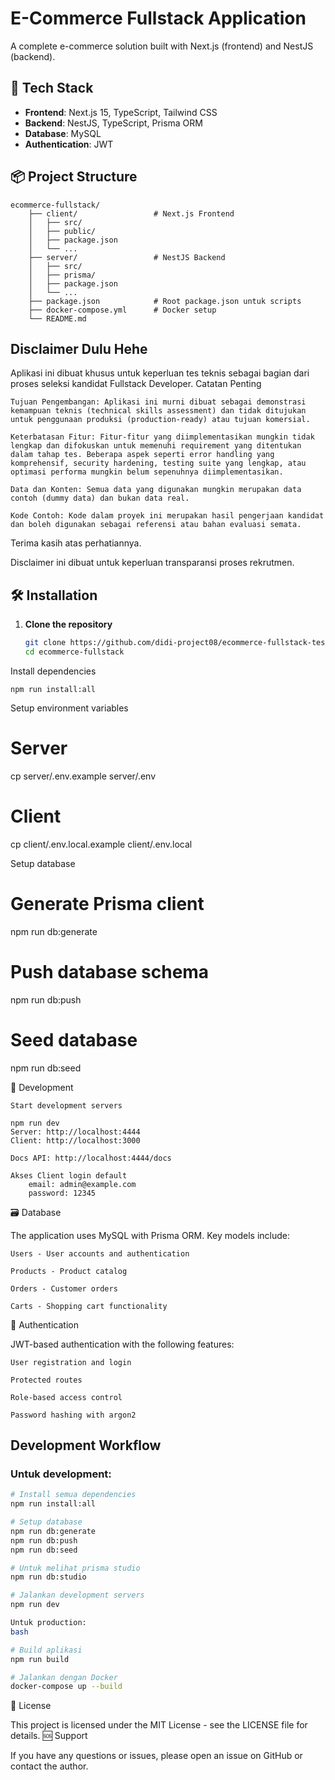 # E-Commerce Fullstack Application

A complete e-commerce solution built with Next.js (frontend) and NestJS (backend).

## 🚀 Tech Stack

- **Frontend**: Next.js 15, TypeScript, Tailwind CSS
- **Backend**: NestJS, TypeScript, Prisma ORM
- **Database**: MySQL
- **Authentication**: JWT

## 📦 Project Structure

    ecommerce-fullstack/
        ├── client/                 # Next.js Frontend
        │   ├── src/
        │   ├── public/
        │   ├── package.json
        │   └── ...
        ├── server/                 # NestJS Backend
        │   ├── src/
        │   ├── prisma/
        │   ├── package.json
        │   └── ...
        ├── package.json            # Root package.json untuk scripts
        ├── docker-compose.yml      # Docker setup
        └── README.md

## Disclaimer Dulu Hehe

Aplikasi ini dibuat khusus untuk keperluan tes teknis sebagai bagian dari proses seleksi kandidat Fullstack Developer.
Catatan Penting

    Tujuan Pengembangan: Aplikasi ini murni dibuat sebagai demonstrasi kemampuan teknis (technical skills assessment) dan tidak ditujukan untuk penggunaan produksi (production-ready) atau tujuan komersial.

    Keterbatasan Fitur: Fitur-fitur yang diimplementasikan mungkin tidak lengkap dan difokuskan untuk memenuhi requirement yang ditentukan dalam tahap tes. Beberapa aspek seperti error handling yang komprehensif, security hardening, testing suite yang lengkap, atau optimasi performa mungkin belum sepenuhnya diimplementasikan.

    Data dan Konten: Semua data yang digunakan mungkin merupakan data contoh (dummy data) dan bukan data real.

    Kode Contoh: Kode dalam proyek ini merupakan hasil pengerjaan kandidat dan boleh digunakan sebagai referensi atau bahan evaluasi semata.

Terima kasih atas perhatiannya.

Disclaimer ini dibuat untuk keperluan transparansi proses rekrutmen.

## 🛠️ Installation

1. **Clone the repository**
   ```bash
   git clone https://github.com/didi-project08/ecommerce-fullstack-tes.git
   cd ecommerce-fullstack

Install dependencies

    npm run install:all

Setup environment variables

# Server
cp server/.env.example server/.env

# Client  
cp client/.env.local.example client/.env.local

Setup database

# Generate Prisma client
npm run db:generate

# Push database schema
npm run db:push

# Seed database
npm run db:seed

🚀 Development

    Start development servers

    npm run dev
    Server: http://localhost:4444
    Client: http://localhost:3000
    
    Docs API: http://localhost:4444/docs

    Akses Client login default
        email: admin@example.com
        password: 12345

🗃️ Database

The application uses MySQL with Prisma ORM. Key models include:

    Users - User accounts and authentication

    Products - Product catalog

    Orders - Customer orders

    Carts - Shopping cart functionality

🔐 Authentication

JWT-based authentication with the following features:

    User registration and login

    Protected routes

    Role-based access control

    Password hashing with argon2

## Development Workflow

### Untuk development:
```bash
# Install semua dependencies
npm run install:all

# Setup database
npm run db:generate
npm run db:push  
npm run db:seed

# Untuk melihat prisma studio
npm run db:studio

# Jalankan development servers
npm run dev

Untuk production:
bash

# Build aplikasi
npm run build

# Jalankan dengan Docker
docker-compose up --build
```

📄 License

This project is licensed under the MIT License - see the LICENSE file for details.
🆘 Support

If you have any questions or issues, please open an issue on GitHub or contact the author.